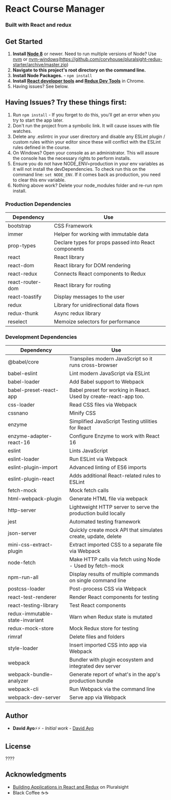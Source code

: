 # React Course Manager

### Built with React and redux
 

## Get Started

1. **Install [Node 8](https://nodejs.org)** or newer. Need to run multiple versions of Node? Use [nvm](https://github.com/creationix/nvm) or [nvm-windows](https://github.com/coreybutler/nvm-windows)(https://github.com/coryhouse/pluralsight-redux-starter/archive/master.zip)
2. **Navigate to this project's root directory on the command line.**
3. **Install Node Packages.** - `npm install`
4. **Install [React developer tools](https://chrome.google.com/webstore/detail/react-developer-tools/fmkadmapgofadopljbjfkapdkoienihi?hl=en) and [Redux Dev Tools](https://chrome.google.com/webstore/detail/redux-devtools/lmhkpmbekcpmknklioeibfkpmmfibljd?hl=en)** in Chrome.
5. Having issues? See below.

## Having Issues? Try these things first:

1. Run `npm install` - If you forget to do this, you'll get an error when you try to start the app later.
2. Don't run the project from a symbolic link. It will cause issues with file watches.
3. Delete any .eslintrc in your user directory and disable any ESLint plugin / custom rules within your editor since these will conflict with the ESLint rules defined in the course.
4. On Windows? Open your console as an administrator. This will assure the console has the necessary rights to perform installs.
5. Ensure you do not have NODE_ENV=production in your env variables as it will not install the devDependencies. To check run this on the command line: `set NODE_ENV`. If it comes back as production, you need to clear this env variable.
6. Nothing above work? Delete your node_modules folder and re-run npm install.

### Production Dependencies

| **Dependency**   | **Use**                                              |
| ---------------- | ---------------------------------------------------- |
| bootstrap        | CSS Framework                                        |
| immer            | Helper for working with immutable data               |
| prop-types       | Declare types for props passed into React components |
| react            | React library                                        |
| react-dom        | React library for DOM rendering                      |
| react-redux      | Connects React components to Redux                   |
| react-router-dom | React library for routing                            |
| react-toastify   | Display messages to the user                         |
| redux            | Library for unidirectional data flows                |
| redux-thunk      | Async redux library                                  |
| reselect         | Memoize selectors for performance                    |

### Development Dependencies

| **Dependency**                  | **Use**                                                          |
| ------------------------------- | ---------------------------------------------------------------- |
| @babel/core                     | Transpiles modern JavaScript so it runs cross-browser            |
| babel-eslint                    | Lint modern JavaScript via ESLint                                |
| babel-loader                    | Add Babel support to Webpack                                     |
| babel-preset-react-app          | Babel preset for working in React. Used by create-react-app too. |
| css-loader                      | Read CSS files via Webpack                                       |
| cssnano                         | Minify CSS                                                       |
| enzyme                          | Simplified JavaScript Testing utilities for React                |
| enzyme-adapter-react-16         | Configure Enzyme to work with React 16                           |
| eslint                          | Lints JavaScript                                                 |
| eslint-loader                   | Run ESLint via Webpack                                           |
| eslint-plugin-import            | Advanced linting of ES6 imports                                  |
| eslint-plugin-react             | Adds additional React-related rules to ESLint                    |
| fetch-mock                      | Mock fetch calls                                                 |
| html-webpack-plugin             | Generate HTML file via webpack                                   |
| http-server                     | Lightweight HTTP server to serve the production build locally    |
| jest                            | Automated testing framework                                      |
| json-server                     | Quickly create mock API that simulates create, update, delete    |
| mini-css-extract-plugin         | Extract imported CSS to a separate file via Webpack              |
| node-fetch                      | Make HTTP calls via fetch using Node - Used by fetch-mock        |
| npm-run-all                     | Display results of multiple commands on single command line      |
| postcss-loader                  | Post-process CSS via Webpack                                     |
| react-test-renderer             | Render React components for testing                              |
| react-testing-library           | Test React components                                            |
| redux-immutable-state-invariant | Warn when Redux state is mutated                                 |
| redux-mock-store                | Mock Redux store for testing                                     |
| rimraf                          | Delete files and folders                                         |
| style-loader                    | Insert imported CSS into app via Webpack                         |
| webpack                         | Bundler with plugin ecosystem and integrated dev server          |
| webpack-bundle-analyzer         | Generate report of what's in the app's production bundle         |
| webpack-cli                     | Run Webpack via the command line                                 |
| webpack-dev-server              | Serve app via Webpack                                            |

## Author

* **David Ayo**⚡⚡  - *Initial work* - [David Ayo](https://twitter.com/dqve__)


## License

????

## Acknowledgments

* [Building Applications in React and Redux](http://www.pluralsight.com/author/cory-house) on Pluralsight
* Black Coffee ☕☕